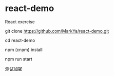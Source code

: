 # react-demo
React exercise


git clone https://github.com/MarkYa/react-demo.git

cd react-demo

npm (cnpm) install

npm run start

测试加密